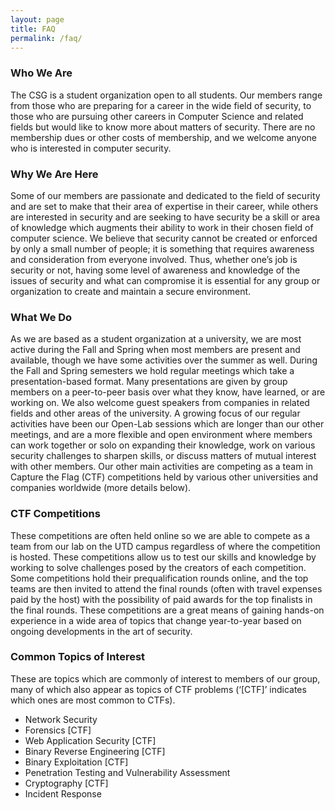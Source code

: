 ```yaml
---
layout: page
title: FAQ
permalink: /faq/
---
```


### Who We Are
The CSG is a student organization open to all students. Our members range from those who are preparing for a career in the wide field of security, to those who are pursuing other careers in Computer Science and related fields but would like to know more about matters of security. There are no membership dues or other costs of membership, and we welcome anyone who is interested in computer security.

### Why We Are Here
Some of our members are passionate and dedicated to the field of security and are set to make that their area of expertise in their career, while others are interested in security and are seeking to have security be a skill or area of knowledge which augments their ability to work in their chosen field of computer science. We believe that security cannot be created or enforced by only a small number of people; it is something that requires awareness and consideration from everyone involved. Thus, whether one’s job is security or not, having some level of awareness and knowledge of the issues of security and what can compromise it is essential for any group or organization to create and maintain a secure environment.

### What We Do
As we are based as a student organization at a university, we are most active during the Fall and Spring when most members are present and available, though we have some activities over the summer as well. During the Fall and Spring semesters we hold regular meetings which take a presentation-based format. Many presentations are given by group members on a peer-to-peer basis over what they know, have learned, or are working on. We also welcome guest speakers from companies in related fields and other areas of the university. A growing focus of our regular activities have been our Open-Lab sessions which are longer than our other meetings, and are a more flexible and open environment where members can work together or solo on expanding their knowledge, work on various security challenges to sharpen skills, or discuss matters of mutual interest with other members. Our other main activities are competing as a team in Capture the Flag (CTF) competitions held by various other universities and companies worldwide (more details below).

### CTF Competitions
These competitions are often held online so we are able to compete as a team from our lab on the UTD campus regardless of where the competition is hosted. These competitions allow us to test our skills and knowledge by working to solve challenges posed by the creators of each competition. Some competitions hold their prequalification rounds online, and the top teams are then invited to attend the final rounds (often with travel expenses paid by the host) with the possibility of paid awards for the top finalists in the final rounds. These competitions are a great means of gaining hands-on experience in a wide area of topics that change year-to-year based on ongoing developments in the art of security.

### Common Topics of Interest
These are topics which are commonly of interest to members of our group, many of which also appear as topics of CTF problems (‘[CTF]’ indicates which ones are most common to CTFs).

* Network Security
* Forensics [CTF]
* Web Application Security [CTF]
* Binary Reverse Engineering [CTF]
* Binary Exploitation [CTF]
* Penetration Testing and Vulnerability Assessment
* Cryptography [CTF]
* Incident Response

